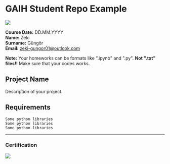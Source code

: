 # GAIH Student Repo Example
![](img/newlogo.png)

**Course Date:** DD.MM.YYYY  
**Name:** Zeki  
**Surname:** Güngör  
**Email:** zeki-gungor01@outlook.com 

**Note:** Your homeworks can be formats like ".ipynb" and ".py". **Not ".txt" files!!** Make sure that your codes works.  

## Project Name
Description of your project.

## Requirements
```
Some python libraries
Some python libraries
Some python libraries
```
---

### Certification
![](img/TopLearnerCertificate.png)

